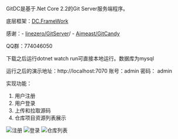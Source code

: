 GitDC是基于.Net Core 2.2的Git Server服务端程序。

底层框架：[DC.FrameWork](https://gitee.com/xingchensoft/DC.Framework/tree/develop)

感谢：- [linezero/GitServer](https://github.com/linezero/GitServer)/
     - [Aimeast/GitCandy](https://github.com/Aimeast/GitCandy)

QQ群：774046050

下载之后运行dotnet watch run可直接本地运行。数据库为mysql

运行之后的演示地址：http://localhost:7070  账号：admin   密码： admin

实现功能：

1. 用户注册
2. 用户登录
3. 上传和拉取源码
4. 仓库项目资源列表展示

![注册](https://images.gitee.com/uploads/images/2019/0815/212129_dfe17ade_130171.png "5972F9CE-38AE-45f7-B84B-0F852FECCD61.png")
![登录](https://images.gitee.com/uploads/images/2019/0815/212158_13664b4e_130171.png "259BE4A4-4BB4-47ab-82E0-28675B4C3E30.png")
![仓库列表](https://images.gitee.com/uploads/images/2019/0817/235323_bb32fce7_130171.jpeg "360截图20190817235254075.jpg")